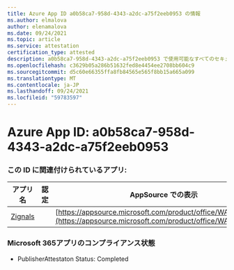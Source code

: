 ```yaml
---
title: Azure App ID a0b58ca7-958d-4343-a2dc-a75f2eeb0953 の情報
ms.author: elmalova
author: elenamalova
ms.date: 09/24/2021
ms.topic: article
ms.service: attestation
certification_type: attested
description: a0b58ca7-958d-4343-a2dc-a75f2eeb0953 で使用可能なすべてのセキュリティおよびコンプライアンス情報。
ms.openlocfilehash: c3629b05a286b51632fed8e4454ee2708bb604c9
ms.sourcegitcommit: d5c60e66355ffa8fb84565e565f8bb15a665a099
ms.translationtype: MT
ms.contentlocale: ja-JP
ms.lasthandoff: 09/24/2021
ms.locfileid: "59783597"
---
```

# <a name="azure-app-id-a0b58ca7-958d-4343-a2dc-a75f2eeb0953"></a>Azure App ID: a0b58ca7-958d-4343-a2dc-a75f2eeb0953


### <a name="apps-associated-with-this-id"></a>この ID に関連付けられているアプリ:
| **アプリ名** | **認定** | **AppSource での表示** |
|--------------|---------------|-----------------------|
| [Zignals](https://docs.microsoft.com/microsoft-365-app-certification/forward/WA200003201) |  | [https://appsource.microsoft.com/product/office/WA200003201](https://appsource.microsoft.com/product/office/WA200003201) |

### <a name="microsoft-365-app-compliance-status"></a>Microsoft 365アプリのコンプライアンス状態
- PublisherAttestaton Status: Completed
